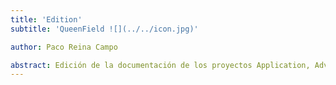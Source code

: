 ```yaml
---
title: 'Edition'
subtitle: 'QueenField ![](../../icon.jpg)'

author: Paco Reina Campo

abstract: Edición de la documentación de los proyectos Application, Advanced, Architecture, DV, EDA y Peripheral.
---
```

